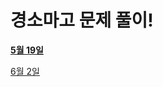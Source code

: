 # 경소마고 문제 풀이!

[**5월 19일**](%E1%84%80%E1%85%A7%E1%86%BC%E1%84%89%E1%85%A9%E1%84%86%E1%85%A1%E1%84%80%E1%85%A9%20%E1%84%86%E1%85%AE%E1%86%AB%E1%84%8C%E1%85%A6%20%E1%84%91%E1%85%AE%E1%86%AF%E1%84%8B%E1%85%B5!%2020636e84a97180e38a81e94469ce2110/5%E1%84%8B%E1%85%AF%E1%86%AF%2019%E1%84%8B%E1%85%B5%E1%86%AF%2020636e84a9718079a01fe7555d711b59.md)

[6월 2일](%E1%84%80%E1%85%A7%E1%86%BC%E1%84%89%E1%85%A9%E1%84%86%E1%85%A1%E1%84%80%E1%85%A9%20%E1%84%86%E1%85%AE%E1%86%AB%E1%84%8C%E1%85%A6%20%E1%84%91%E1%85%AE%E1%86%AF%E1%84%8B%E1%85%B5!%2020636e84a97180e38a81e94469ce2110/6%E1%84%8B%E1%85%AF%E1%86%AF%202%E1%84%8B%E1%85%B5%E1%86%AF%2020636e84a97180a39c44fac0ece9496b.md)